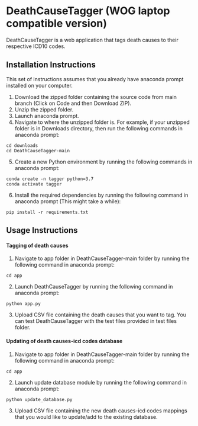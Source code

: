 # DeathCauseTagger (WOG laptop compatible version)
DeathCauseTagger is a web application that tags death causes to their respective ICD10 codes.

## Installation Instructions
This set of instructions assumes that you already have anaconda prompt installed on your computer.
1. Download the zipped folder containing the source code from main branch (Click on Code and then Download ZIP).
2. Unzip the zipped folder.
3. Launch anaconda prompt.
4. Navigate to where the unzipped folder is. For example, if your unzipped folder is in Downloads directory, then run the following commands in anaconda prompt:
```
cd downloads
cd DeathCauseTagger-main
```
5. Create a new Python environment by running the following commands in anaconda prompt:
```
conda create -n tagger python=3.7
conda activate tagger
```
6. Install the required dependencies by running the following command in anaconda prompt (This might take a while):
```
pip install -r requirements.txt
```

## Usage Instructions

#### Tagging of death causes
1. Navigate to app folder in DeathCauseTagger-main folder by running the following command in anaconda prompt:
```
cd app
```
2. Launch DeathCauseTagger by running the following command in anaconda prompt:
```
python app.py
```
3. Upload CSV file containing the death causes that you want to tag. You can test DeathCauseTagger with the test files provided in test files folder.

#### Updating of death causes-icd codes database
1. Navigate to app folder in DeathCauseTagger-main folder by running the following command in anaconda prompt:
```
cd app
```
2. Launch update database module by running the following command in anaconda prompt:
```
python update_database.py
```
3. Upload CSV file containing the new death causes-icd codes mappings that you would like to update/add to the existing database.
